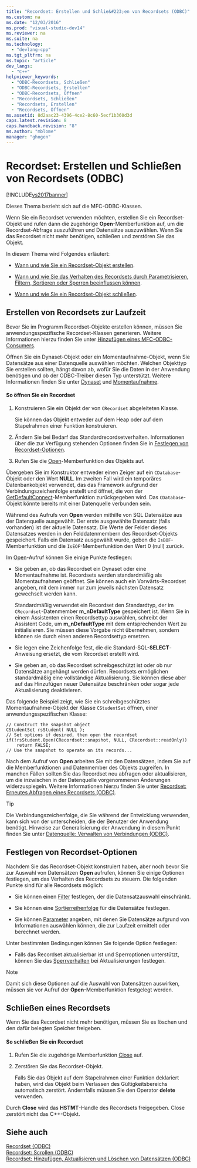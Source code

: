 ```yaml
---
title: "Recordset: Erstellen und Schlie&#223;en von Recordsets (ODBC)"
ms.custom: na
ms.date: "12/03/2016"
ms.prod: "visual-studio-dev14"
ms.reviewer: na
ms.suite: na
ms.technology: 
  - "devlang-cpp"
ms.tgt_pltfrm: na
ms.topic: "article"
dev_langs: 
  - "C++"
helpviewer_keywords: 
  - "ODBC-Recordsets, Schließen"
  - "ODBC-Recordsets, Erstellen"
  - "ODBC-Recordsets, Öffnen"
  - "Recordsets, Schließen"
  - "Recordsets, Erstellen"
  - "Recordsets, Öffnen"
ms.assetid: 8d2aac23-4396-4ce2-8c60-5ecf1b360d3d
caps.latest.revision: 8
caps.handback.revision: "8"
ms.author: "mblome"
manager: "ghogen"
---
```

# Recordset: Erstellen und Schlie&#223;en von Recordsets (ODBC)
[!INCLUDE[vs2017banner](../../assembler/inline/includes/vs2017banner.md)]

Dieses Thema bezieht sich auf die MFC\-ODBC\-Klassen.  
  
 Wenn Sie ein Recordset verwenden möchten, erstellen Sie ein Recordset\-Objekt und rufen dann die zugehörige **Open**\-Memberfunktion auf, um die Recordset\-Abfrage auszuführen und Datensätze auszuwählen.  Wenn Sie das Recordset nicht mehr benötigen, schließen und zerstören Sie das Objekt.  
  
 In diesem Thema wird Folgendes erläutert:  
  
-   [Wann und wie Sie ein Recordset\-Objekt erstellen](#_core_creating_recordsets_at_run_time).  
  
-   [Wann und wie Sie das Verhalten des Recordsets durch Parametrisieren, Filtern, Sortieren oder Sperren beeinflussen können](#_core_setting_recordset_options).  
  
-   [Wann und wie Sie ein Recordset\-Objekt schließen](#_core_closing_a_recordset).  
  
##  <a name="_core_creating_recordsets_at_run_time"></a> Erstellen von Recordsets zur Laufzeit  
 Bevor Sie im Programm Recordset\-Objekte erstellen können, müssen Sie anwendungsspezifische Recordset\-Klassen generieren.  Weitere Informationen hierzu finden Sie unter [Hinzufügen eines MFC\-ODBC\-Consumers](../../mfc/reference/adding-an-mfc-odbc-consumer.md).  
  
 Öffnen Sie ein Dynaset\-Objekt oder ein Momentaufnahme\-Objekt, wenn Sie Datensätze aus einer Datenquelle auswählen möchten.  Welchen Objekttyp Sie erstellen sollten, hängt davon ab, wofür Sie die Daten in der Anwendung benötigen und ob der ODBC\-Treiber diesen Typ unterstützt.  Weitere Informationen finden Sie unter [Dynaset](../../data/odbc/dynaset.md) und [Momentaufnahme](../../data/odbc/snapshot.md).  
  
#### So öffnen Sie ein Recordset  
  
1.  Konstruieren Sie ein Objekt der von `CRecordset` abgeleiteten Klasse.  
  
     Sie können das Objekt entweder auf dem Heap oder auf dem Stapelrahmen einer Funktion konstruieren.  
  
2.  Ändern Sie bei Bedarf das Standardrecordsetverhalten.  Informationen über die zur Verfügung stehenden Optionen finden Sie in [Festlegen von Recordset\-Optionen](#_core_setting_recordset_options).  
  
3.  Rufen Sie die [Open](../Topic/CRecordset::Open.md)\-Memberfunktion des Objekts auf.  
  
 Übergeben Sie im Konstruktor entweder einen Zeiger auf ein `CDatabase`\-Objekt oder den Wert **NULL**. Im zweiten Fall wird ein temporäres Datenbankobjekt verwendet, das das Framework aufgrund der Verbindungszeichenfolge erstellt und öffnet, die von der [GetDefaultConnect](../Topic/CRecordset::GetDefaultConnect.md)\-Memberfunktion zurückgegeben wird.  Das `CDatabase`\-Objekt könnte bereits mit einer Datenquelle verbunden sein.  
  
 Während des Aufrufs von **Open** werden mithilfe von SQL Datensätze aus der Datenquelle ausgewählt.  Der erste ausgewählte Datensatz \(falls vorhanden\) ist der aktuelle Datensatz.  Die Werte der Felder dieses Datensatzes werden in den Felddatenmembern des Recordset\-Objekts gespeichert.  Falls ein Datensatz ausgewählt wurde, geben die `IsBOF`\-Memberfunktion und die `IsEOF`\-Memberfunktion den Wert 0 \(null\) zurück.  
  
 Im [Open](../Topic/CRecordset::Open.md)\-Aufruf können Sie einige Punkte festlegen:  
  
-   Sie geben an, ob das Recordset ein Dynaset oder eine Momentaufnahme ist.  Recordsets werden standardmäßig als Momentaufnahmen geöffnet.  Sie können auch ein Vorwärts\-Recordset angeben, mit dem immer nur zum jeweils nächsten Datensatz gewechselt werden kann.  
  
     Standardmäßig verwendet ein Recordset den Standardtyp, der im `CRecordset`\-Datenmember **m\_nDefaultType** gespeichert ist.  Wenn Sie in einem Assistenten einen Recordsettyp auswählen, schreibt der Assistent Code, um **m\_nDefaultType** mit dem entsprechenden Wert zu initialisieren.  Sie müssen diese Vorgabe nicht übernehmen, sondern können sie durch einen anderen Recordsettyp ersetzen.  
  
-   Sie legen eine Zeichenfolge fest, die die Standard\-SQL\-**SELECT**\-Anweisung ersetzt, die vom Recordset erstellt wird.  
  
-   Sie geben an, ob das Recordset schreibgeschützt ist oder ob nur Datensätze angehängt werden dürfen.  Recordsets ermöglichen standardmäßig eine vollständige Aktualisierung. Sie können diese aber auf das Hinzufügen neuer Datensätze beschränken oder sogar jede Aktualisierung deaktivieren.  
  
 Das folgende Beispiel zeigt, wie Sie ein schreibgeschütztes Momentaufnahme\-Objekt der Klasse `CStudentSet` öffnen, einer anwendungsspezifischen Klasse:  
  
```  
// Construct the snapshot object  
CStudentSet rsStudent( NULL );  
// Set options if desired, then open the recordset  
if(!rsStudent.Open(CRecordset::snapshot, NULL, CRecordset::readOnly))  
    return FALSE;  
// Use the snapshot to operate on its records...  
```  
  
 Nach dem Aufruf von **Open** arbeiten Sie mit den Datensätzen, indem Sie auf die Memberfunktionen und Datenmember des Objekts zugreifen.  In manchen Fällen sollten Sie das Recordset neu abfragen oder aktualisieren, um die inzwischen in der Datenquelle vorgenommenen Änderungen widerzuspiegeln.  Weitere Informationen hierzu finden Sie unter [Recordset: Erneutes Abfragen eines Recordsets \(ODBC\)](../../data/odbc/recordset-requerying-a-recordset-odbc.md).  
  
> [!TIP]
>  Die Verbindungszeichenfolge, die Sie während der Entwicklung verwenden, kann sich von der unterscheiden, die der Benutzer der Anwendung benötigt.  Hinweise zur Generalisierung der Anwendung in diesem Punkt finden Sie unter [Datenquelle: Verwalten von Verbindungen \(ODBC\)](../../data/odbc/data-source-managing-connections-odbc.md).  
  
##  <a name="_core_setting_recordset_options"></a> Festlegen von Recordset\-Optionen  
 Nachdem Sie das Recordset\-Objekt konstruiert haben, aber noch bevor Sie zur Auswahl von Datensätzen **Open** aufrufen, können Sie einige Optionen festlegen, um das Verhalten des Recordsets zu steuern.  Die folgenden Punkte sind für alle Recordsets möglich:  
  
-   Sie können einen [Filter](../../data/odbc/recordset-filtering-records-odbc.md) festlegen, der die Datensatzauswahl einschränkt.  
  
-   Sie können eine [Sortierreihenfolge](../../data/odbc/recordset-sorting-records-odbc.md) für die Datensätze festlegen.  
  
-   Sie können [Parameter](../../data/odbc/recordset-parameterizing-a-recordset-odbc.md) angeben, mit denen Sie Datensätze aufgrund von Informationen auswählen können, die zur Laufzeit ermittelt oder berechnet werden.  
  
 Unter bestimmten Bedingungen können Sie folgende Option festlegen:  
  
-   Falls das Recordset aktualisierbar ist und Sperroptionen unterstützt, können Sie das [Sperrverhalten](../../data/odbc/recordset-locking-records-odbc.md) bei Aktualisierungen festlegen.  
  
> [!NOTE]
>  Damit sich diese Optionen auf die Auswahl von Datensätzen auswirken, müssen sie vor Aufruf der **Open**\-Memberfunktion festgelegt werden.  
  
##  <a name="_core_closing_a_recordset"></a> Schließen eines Recordsets  
 Wenn Sie das Recordset nicht mehr benötigen, müssen Sie es löschen und den dafür belegten Speicher freigeben.  
  
#### So schließen Sie ein Recordset  
  
1.  Rufen Sie die zugehörige Memberfunktion [Close](../Topic/CRecordset::Close.md) auf.  
  
2.  Zerstören Sie das Recordset\-Objekt.  
  
     Falls Sie das Objekt auf dem Stapelrahmen einer Funktion deklariert haben, wird das Objekt beim Verlassen des Gültigkeitsbereichs automatisch zerstört.  Andernfalls müssen Sie den Operator **delete** verwenden.  
  
 Durch **Close** wird das **HSTMT**\-Handle des Recordsets freigegeben.  Close zerstört nicht das C\+\+\-Objekt.  
  
## Siehe auch  
 [Recordset \(ODBC\)](../../data/odbc/recordset-odbc.md)   
 [Recordset: Scrollen \(ODBC\)](../../data/odbc/recordset-scrolling-odbc.md)   
 [Recordset: Hinzufügen, Aktualisieren und Löschen von Datensätzen \(ODBC\)](../../data/odbc/recordset-adding-updating-and-deleting-records-odbc.md)